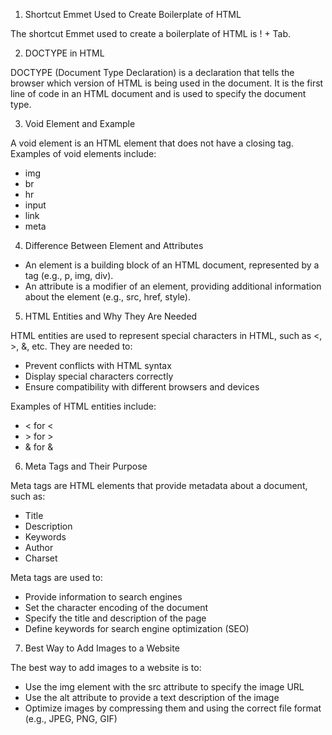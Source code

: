 
1. Shortcut Emmet Used to Create Boilerplate of HTML

The shortcut Emmet used to create a boilerplate of HTML is ! + Tab.


2. DOCTYPE in HTML

DOCTYPE (Document Type Declaration) is a declaration that tells the browser which version of HTML is being used in the document. It is the first line of code in an HTML document and is used to specify the document type.


3. Void Element and Example

A void element is an HTML element that does not have a closing tag. Examples of void elements include:


- img
- br
- hr
- input
- link
- meta


4. Difference Between Element and Attributes

- An element is a building block of an HTML document, represented by a tag (e.g., p, img, div).
- An attribute is a modifier of an element, providing additional information about the element (e.g., src, href, style).


5. HTML Entities and Why They Are Needed

HTML entities are used to represent special characters in HTML, such as <, >, &, etc. They are needed to:


- Prevent conflicts with HTML syntax
- Display special characters correctly
- Ensure compatibility with different browsers and devices


Examples of HTML entities include:


- &lt; for <
- &gt; for >
- &amp; for &


6. Meta Tags and Their Purpose

Meta tags are HTML elements that provide metadata about a document, such as:


- Title
- Description
- Keywords
- Author
- Charset

Meta tags are used to:


- Provide information to search engines
- Set the character encoding of the document
- Specify the title and description of the page
- Define keywords for search engine optimization (SEO)


7. Best Way to Add Images to a Website

The best way to add images to a website is to:


- Use the img element with the src attribute to specify the image URL
- Use the alt attribute to provide a text description of the image
- Optimize images by compressing them and using the correct file format (e.g., JPEG, PNG, GIF)
